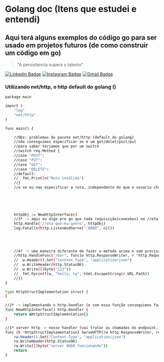 # Golang doc (Itens que estudei e entendi)
## Aqui terá alguns exemplos do código go para ser usado em projetos futuros (de como construir um código em go)

> "A persistencia supera o talento"

[![Linkedin Badge](https://img.shields.io/badge/-Linkedin-blue?style=flat-square&logo=Linkedin&logoColor=white&link=https:/https://www.linkedin.com/in/vitor-brussolo-zerbato-474447176//)](https://www.linkedin.com/in/vitor-brussolo-zerbato-474447176//)
[![Instagram Badge](https://img.shields.io/badge/-Instagram-a43b9d?style=flat-square&logo=Instagram&logoColor=white&link=https://https://www.instagram.com/vihhbz/?hl=pt-br/)](https://www.instagram.com/vihhstx/?hl=pt-br/)
[![Gmail Badge](https://img.shields.io/badge/-Gmail-c14438?style=flat-square&logo=Gmail&logoColor=white&link=mailto:vitorbrussolo@gmail.com)](mailto:vitorbrussolo@gmail.com)

### Utilizando net/http, o http default do golang ()
```sh
package main

import (
	"log"
	"net/http"
)

func main() {

	//Obs: problemas do pacote net/http (default do golang)
	//não conseguimos especificar se é um get/delet/post/put
	//para saber teriamos que por um switch
	//switch req.Method {
	//case "POST":
	//case "PUT":
	//case "GET":
	//case "DELETE":
	//default:
	//	fmt.Println("Rota inválida")
	//}
	//e se eu nao especificar a rota, independente do que o usuario chamar ele vai executar
	
	
	
	

	httpObj := NewHttpInterface()
	//3º -> aqui eu digo pro go que toda requisição(conexões) no /rota-que-eu-quero e toda vez que cair nesse cara, quero que redirecione para o metodo 'httpObj'
	http.Handle("/rota-que-eu-quero", httpObj)
	log.Fatalln(http.ListenAndServe(":8080", nil))
	
	
	
	
	//4º -> uma maneira diferente de fazer o metodo acima e sem precisar do metodo server Http la em baixo
	//http.HandleFunc("/bar", func(w http.ResponseWriter, r *http.Request) {
	//	w.Header().Set("Content-Type", "application/json")
	//	w.WriteHeader(http.StatusOK)
	//	w.Write([]byte("123"))
	//	fmt.Fprintf(w, "hello, %q", html.EscapeString(r.URL.Path))
	//})
}

type HttpStructImplementation struct {
}

//2º -> implementando o http.handler (e com essa função conseguimos fazer toda chamada na main
func NewHttpInterface() http.Handler {
	return &HttpStructImplementation{}
}

//1º server http -> nosso handler (vai tratar as chamadas do endpoint, exemplo /get /user etc.. Quem redireciona e trata esses endpoint é o handler)
func (h *HttpStructImplementation) ServeHTTP(rw http.ResponseWriter, req *http.Request) {
	rw.Header().Set("Content-Type", "application/json")
	rw.WriteHeader(http.StatusOK)
	rw.Write([]byte("server 8080 funcionando"))
	return
}


```


